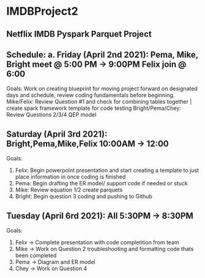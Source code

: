 # IMDBProject2


Netflix IMDB Pyspark Parquet Project
----


Schedule:
a. Friday (April 2nd 2021): Pema, Mike, Bright meet @ 5:00 PM -> 9:00PM Felix join @ 6:00
---
Goals:
                      Work on creating blueprint for moving project forward on designated days and schedule, review coding fundamentals before beginning.
                      Mike/Felix: Review Question #1 and check for combining tables together | create spark framework template for code testing
                      Bright/Pema/Chey: Review Questions 2/3/4 QEP model 


Saturday (April 3rd 2021): Bright,Pema,Mike,Felix 10:00AM -> 12:00
---
Goals:
1. Felix: Begin powerpoint presentation and start creating a template to just place information in once coding is finished
2. Pema: Begin drafting the ER model/ support code if needed or stuck
3. Mike: Review equation 1/2 create parquets
4. Bright: Begin question 3 coding and pushing to Github


Tuesday (April 6rd 2021): All 5:30PM -> 8:30PM
---
Goals:
1. Felix -> Complete presentation with code completition from team
2. Mike -> Work on Question 2 troubleshooting and formatting code thats been completed
3. Pema -> Diagram and ER model
4. Chey -> Work on Question 4
